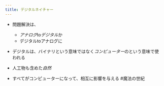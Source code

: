 ```yaml
---
title: デジタルネイチャー
---
```


* 問題解決は、
  
  * *アナログ*to*デジタル*か
  * デジタルtoアナログに
* デジタルは、バイナリという意味ではなく*コンピューター*のという意味で使われる

* 人工物も含めた*自然*

* すべてがコンピューターになって、相互に影響を与える
  \#魔法の世紀
